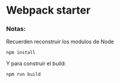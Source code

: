 # Webpack starter


### Notas:
Recuerden reconstruir los modulos de Node
```
npm install
```

Y para construir el build:
```
npm run build
```